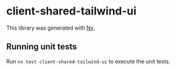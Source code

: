 # client-shared-tailwind-ui

This library was generated with [Nx](https://nx.dev).

## Running unit tests

Run `nx test client-shared-tailwind-ui` to execute the unit tests.
